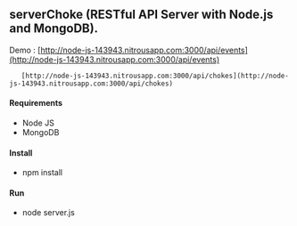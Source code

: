 
## serverChoke (RESTful API Server with Node.js and MongoDB).

Demo : [http://node-js-143943.nitrousapp.com:3000/api/events](http://node-js-143943.nitrousapp.com:3000/api/events)

       [http://node-js-143943.nitrousapp.com:3000/api/chokes](http://node-js-143943.nitrousapp.com:3000/api/chokes)

#### Requirements
* Node JS
* MongoDB

#### Install
* npm install

#### Run
* node server.js
